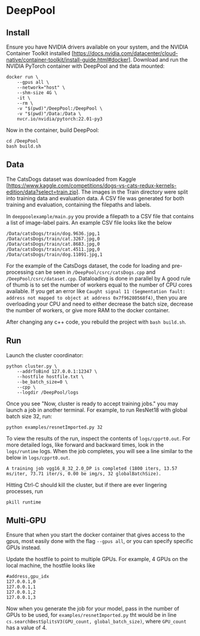 # DeepPool

## Install

Ensure you have NVIDIA drivers available on your system, and the NVIDIA Container Toolkit installed [https://docs.nvidia.com/datacenter/cloud-native/container-toolkit/install-guide.html#docker].
Download and run the NVIDIA PyTorch container with DeepPool and the data mounted:
```
docker run \
    --gpus all \
    --network="host" \
    --shm-size 4G \
    -it \
    --rm \
    -v "$(pwd)"/DeepPool:/DeepPool \
    -v "$(pwd)"/Data:/Data \
    nvcr.io/nvidia/pytorch:22.01-py3
```

Now in the container, build DeepPool:
```
cd /DeepPool
bash build.sh
```

## Data

The CatsDogs dataset was downloaded from Kaggle [https://www.kaggle.com/competitions/dogs-vs-cats-redux-kernels-edition/data?select=train.zip]. The images in the Train directory were split into training data and evaluation data. A CSV file was generated for both training and evaluation, containing the filepaths and labels.

In `deeppoolexample/main.py` you provide a filepath to a CSV file that contains a list of image-label pairs. An example CSV file looks like the below
```
/Data/catsDogs/train/dog.9636.jpg,1
/Data/catsDogs/train/cat.3267.jpg,0
/Data/catsDogs/train/cat.8683.jpg,0
/Data/catsDogs/train/cat.4511.jpg,0
/Data/catsDogs/train/dog.11091.jpg,1
```

For the example of the CatsDogs dataset, the code for loading and pre-processing can be seen in `/DeepPool/csrc/catsDogs.cpp` and `/DeepPool/csrc/dataset.cpp`. Dataloading is done in parallel by A good rule of thumb is to set the number of workers equal to the number of CPU cores available. If you get an error like `Caught signal 11 (Segmentation fault: address not mapped to object at address 0x7f96280568f4)`, then you are overloading your CPU and need to either decrease the batch size, decrease the number of workers, or give more RAM to the docker container.

After changing any c++ code, you rebuild the project with `bash build.sh`.

## Run

Launch the cluster coordinator:
```
python cluster.py \
    --addrToBind 127.0.0.1:12347 \
    --hostfile hostfile.txt \
    --be_batch_size=0 \
    --cpp \
    --logdir /DeepPool/logs
```

Once you see "Now, cluster is ready to accept training jobs." you may launch a job in another terminal.
For example, to run ResNet18 with global batch size 32, run:
```
python examples/resnetImported.py 32
```

To view the results of the run, inspect the contents of `logs/cpprt0.out`. For more detailed logs, like forward and backward times, look in the `logs/runtime` logs. When the job completes, you will see a line similar to the below in `logs/cpprt0.out`.
```
A training job vgg16_8_32_2.0_DP is completed (1800 iters, 13.57 ms/iter, 73.71 iter/s, 0.00 be img/s, 32 globalBatchSize).
```

Hitting Ctrl-C should kill the cluster, but if there are ever lingering processes, run
```
pkill runtime
```

## Multi-GPU

Ensure that when you start the docker container that gives access to the gpus, most easily done with the flag `--gpus all`, or you can specify specific GPUs instead.

Update the hostfile to point to multiple GPUs. For example, 4 GPUs on the local machine, the hostfile looks like
```
#address,gpu_idx
127.0.0.1,0
127.0.0.1,1
127.0.0.1,2
127.0.0.1,3
```

Now when you generate the job for your model, pass in the number of GPUs to be used, for `examples/resnetImported.py` tht would be in line `cs.searchBestSplitsV3(GPU_count, global_batch_size)`, where `GPU_count` has a value of 4.